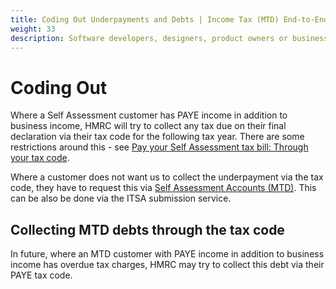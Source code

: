 ```yaml
---
title: Coding Out Underpayments and Debts | Income Tax (MTD) End-to-End Service Guide
weight: 33
description: Software developers, designers, product owners or business analysts. Integrate your software with the Income Tax API for Making Tax Digital.
---
```


<!--- Section owner: MTD Programme --->

# Coding Out

Where a Self Assessment customer has PAYE income in addition to business income, HMRC will try to collect any tax due on their final declaration via their tax code for the following tax year. There are some restrictions around this - see [Pay your Self Assessment tax bill: Through your tax code](https://www.gov.uk/pay-self-assessment-tax-bill/through-your-tax-code).

Where a customer does not want us to collect the underpayment via the tax code, they have to request this via [Self Assessment Accounts (MTD)](https://developer.service.hmrc.gov.uk/api-documentation/docs/api/service/self-assessment-accounts-api/2.0/oas/page). This can be also be done via the ITSA submission service.


## Collecting MTD debts through the tax code

In future, where an MTD customer with PAYE income in addition to business income has overdue tax charges, HMRC may try to collect this debt via their PAYE tax code.


